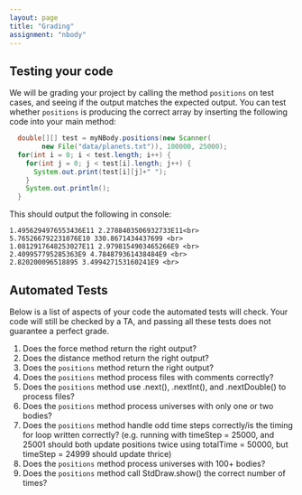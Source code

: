 ```yaml
---
layout: page
title: "Grading"
assignment: "nbody"
---
```


## Testing your code
We will be grading your project by calling the method `positions` on test cases, and seeing if the output matches the expected output. You can test whether <code>positions</code> is producing the correct array by inserting the following code into your main method:

```java
  double[][] test = myNBody.positions(new Scanner(
        new File("data/planets.txt")), 100000, 25000);
  for(int i = 0; i < test.length; i++) {
    for(int j = 0; j < test[i].length; j++) {
      System.out.print(test[i][j]+" ");
    }
    System.out.println();
  }
```

This should output the following in console:

```
1.4956294976553436E11 2.2788403506932733E11<br>
5.765266792231076E10 330.8671434437699 <br>
1.0812917648253027E11 2.9798154903465266E9 <br>
2.409957795285363E9 4.784879361438484E9 <br>
2.820200096518895 3.499427153160241E9 <br>
```

## Automated Tests
Below is a list of aspects of your code the automated tests will check. Your code will still be checked by a TA, and passing all these tests does not guarantee a perfect grade. 

<ol>
<li>Does the force method return the right output?</li>
<li>Does the distance method return the right output?</li>
<li>Does the <code>positions</code> method return the right output?</li>
<li>Does the <code>positions</code> method process files with comments correctly?</li>
<li>Does the <code>positions</code> method use .next(), .nextInt(), and .nextDouble() to process files?</li>
<li>Does the <code>positions</code> method process universes with only one or two bodies?</li>
<li>Does the <code>positions</code> method handle odd time steps correctly/is the timing for loop written correctly? (e.g. running with timeStep = 25000, and 25001 should both update positions twice using totalTime = 50000, but timeStep = 24999 should update thrice)</li>
<li>Does the <code>positions</code> method process universes with 100+ bodies?</li>
<li>Does the <code>positions</code> method call StdDraw.show() the correct number of times?</li>
</ol>

